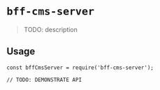 # `bff-cms-server`

> TODO: description

## Usage

```
const bffCmsServer = require('bff-cms-server');

// TODO: DEMONSTRATE API
```
